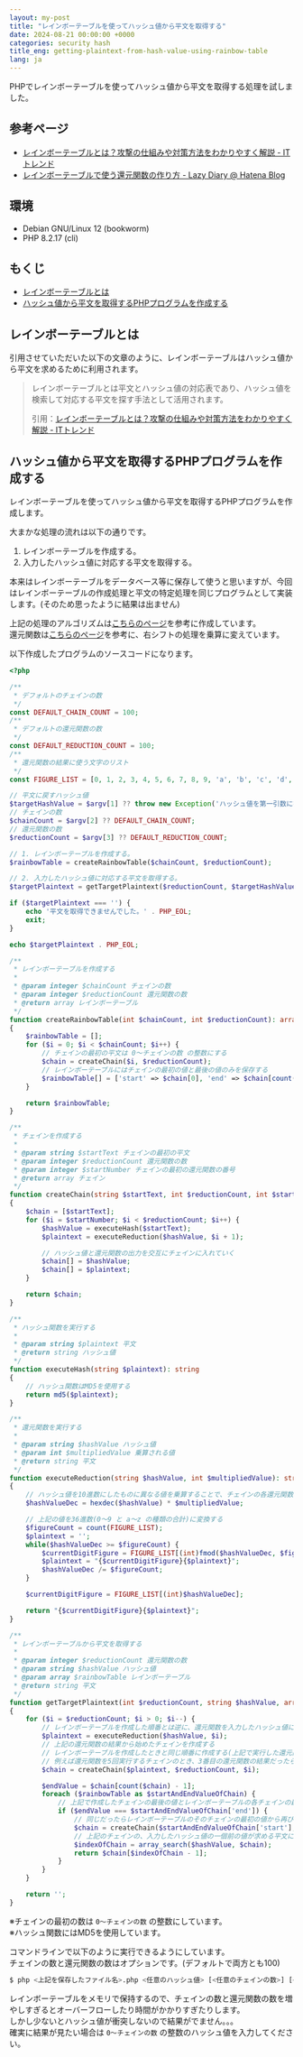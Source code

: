 ```yaml
---
layout: my-post
title: "レインボーテーブルを使ってハッシュ値から平文を取得する"
date: 2024-08-21 00:00:00 +0000
categories: security hash
title_eng: getting-plaintext-from-hash-value-using-rainbow-table
lang: ja
---
```


PHPでレインボーテーブルを使ってハッシュ値から平文を取得する処理を試しました。

## 参考ページ
- [レインボーテーブルとは？攻撃の仕組みや対策方法をわかりやすく解説 - ITトレンド](https://it-trend.jp/encryption/article/64-0067)
- [レインボーテーブルで使う還元関数の作り方 - Lazy Diary @ Hatena Blog](https://satob.hatenablog.com/entry/20120219/p1)

## 環境
- Debian GNU/Linux 12 (bookworm)
- PHP 8.2.17 (cli)

## もくじ
- [レインボーテーブルとは](#レインボーテーブルとは)
- [ハッシュ値から平文を取得するPHPプログラムを作成する](#ハッシュ値から平文を取得するphpプログラムを作成する)

## レインボーテーブルとは
引用させていただいた以下の文章のように、レインボーテーブルはハッシュ値から平文を求めるために利用されます。

> レインボーテーブルとは平文とハッシュ値の対応表であり、ハッシュ値を検索して対応する平文を探す手法として活用されます。
> 
> 引用：[レインボーテーブルとは？攻撃の仕組みや対策方法をわかりやすく解説 - ITトレンド](https://it-trend.jp/encryption/article/64-0067)

## ハッシュ値から平文を取得するPHPプログラムを作成する
レインボーテーブルを使ってハッシュ値から平文を取得するPHPプログラムを作成します。

大まかな処理の流れは以下の通りです。
1. レインボーテーブルを作成する。
2. 入力したハッシュ値に対応する平文を取得する。

本来はレインボーテーブルをデータベース等に保存して使うと思いますが、今回はレインボーテーブルの作成処理と平文の特定処理を同じプログラムとして実装します。(そのため思ったように結果は出ません)

上記の処理のアルゴリズムは[こちらのページ](https://it-trend.jp/encryption/article/64-0067)を参考に作成しています。  
還元関数は[こちらのページ](https://satob.hatenablog.com/entry/20120219/p1)を参考に、右シフトの処理を乗算に変えています。

以下作成したプログラムのソースコードになります。

```php
<?php

/**
 * デフォルトのチェインの数
 */
const DEFAULT_CHAIN_COUNT = 100;
/**
 * デフォルトの還元関数の数
 */
const DEFAULT_REDUCTION_COUNT = 100;
/**
 * 還元関数の結果に使う文字のリスト
 */
const FIGURE_LIST = [0, 1, 2, 3, 4, 5, 6, 7, 8, 9, 'a', 'b', 'c', 'd', 'e', 'f', 'g', 'h', 'i', 'j', 'k', 'l', 'm', 'n', 'o', 'p', 'q', 'r', 's', 't', 'u', 'v', 'w', 'x', 'y', 'z'];

// 平文に戻すハッシュ値
$targetHashValue = $argv[1] ?? throw new Exception('ハッシュ値を第一引数に指定してください。');
// チェインの数
$chainCount = $argv[2] ?? DEFAULT_CHAIN_COUNT;
// 還元関数の数
$reductionCount = $argv[3] ?? DEFAULT_REDUCTION_COUNT;

// 1. レインボーテーブルを作成する。
$rainbowTable = createRainbowTable($chainCount, $reductionCount);

// 2. 入力したハッシュ値に対応する平文を取得する。
$targetPlaintext = getTargetPlaintext($reductionCount, $targetHashValue, $rainbowTable);

if ($targetPlaintext === '') {
    echo '平文を取得できませんでした。' . PHP_EOL;
    exit;
}

echo $targetPlaintext . PHP_EOL;

/**
 * レインボーテーブルを作成する
 *
 * @param integer $chainCount チェインの数
 * @param integer $reductionCount 還元関数の数
 * @return array レインボーテーブル
 */
function createRainbowTable(int $chainCount, int $reductionCount): array
{
    $rainbowTable = [];
    for ($i = 0; $i < $chainCount; $i++) {
        // チェインの最初の平文は 0～チェインの数 の整数にする
        $chain = createChain($i, $reductionCount);
        // レインボーテーブルにはチェインの最初の値と最後の値のみを保存する
        $rainbowTable[] = ['start' => $chain[0], 'end' => $chain[count($chain) - 1]];
    }

    return $rainbowTable;
}

/**
 * チェインを作成する
 *
 * @param string $startText チェインの最初の平文
 * @param integer $reductionCount 還元関数の数
 * @param integer $startNumber チェインの最初の還元関数の番号
 * @return array チェイン
 */
function createChain(string $startText, int $reductionCount, int $startNumber = 0): array
{
    $chain = [$startText];
    for ($i = $startNumber; $i < $reductionCount; $i++) {
        $hashValue = executeHash($startText);
        $plaintext = executeReduction($hashValue, $i + 1);

        // ハッシュ値と還元関数の出力を交互にチェインに入れていく
        $chain[] = $hashValue;
        $chain[] = $plaintext;
    }

    return $chain;
}

/**
 * ハッシュ関数を実行する
 *
 * @param string $plaintext 平文
 * @return string ハッシュ値
 */
function executeHash(string $plaintext): string
{
    // ハッシュ関数はMD5を使用する
    return md5($plaintext);
}

/**
 * 還元関数を実行する
 *
 * @param string $hashValue ハッシュ値
 * @param int $multipliedValue 乗算される値
 * @return string 平文
 */
function executeReduction(string $hashValue, int $multipliedValue): string
{
    // ハッシュ値を10進数にしたものに異なる値を乗算することで、チェインの各還元関数を異なるものにする
    $hashValueDec = hexdec($hashValue) * $multipliedValue;

    // 上記の値を36進数(0～9 と a～z の種類の合計)に変換する
    $figureCount = count(FIGURE_LIST);
    $plaintext = '';
    while($hashValueDec >= $figureCount) {
        $currentDigitFigure = FIGURE_LIST[(int)fmod($hashValueDec, $figureCount)];
        $plaintext = "{$currentDigitFigure}{$plaintext}";
        $hashValueDec /= $figureCount;
    }

    $currentDigitFigure = FIGURE_LIST[(int)$hashValueDec];

    return "{$currentDigitFigure}{$plaintext}";
}

/**
 * レインボーテーブルから平文を取得する
 *
 * @param integer $reductionCount 還元関数の数
 * @param string $hashValue ハッシュ値
 * @param array $rainbowTable レインボーテーブル
 * @return string 平文
 */
function getTargetPlaintext(int $reductionCount, string $hashValue, array $rainbowTable): string
{
    for ($i = $reductionCount; $i > 0; $i--) {
        // レインボーテーブルを作成した順番とは逆に、還元関数を入力したハッシュ値に実行していく
        $plaintext = executeReduction($hashValue, $i);
        // 上記の還元関数の結果から始めたチェインを作成する
        // レインボーテーブルを作成したときと同じ順番に作成する(上記で実行した還元関数の次の関数から最後の還元関数まで)
        // 例えば還元関数を5回実行するチェインのとき、3番目の還元関数の結果だったら4番目と5番目を実行するチェインを作成する
        $chain = createChain($plaintext, $reductionCount, $i);

        $endValue = $chain[count($chain) - 1];
        foreach ($rainbowTable as $startAndEndValueOfChain) {
            // 上記で作成したチェインの最後の値とレインボーテーブルの各チェインの最後の値を比較する
            if ($endValue === $startAndEndValueOfChain['end']) {
                // 同じだったらレインボーテーブルのそのチェインの最初の値から再びチェインを作成する
                $chain = createChain($startAndEndValueOfChain['start'], $reductionCount);
                // 上記のチェインの、入力したハッシュ値の一個前の値が求める平文になる
                $indexOfChain = array_search($hashValue, $chain);
                return $chain[$indexOfChain - 1];
            }
        }
    }

    return '';
}
```

※チェインの最初の数は `0～チェインの数` の整数にしています。  
※ハッシュ関数にはMD5を使用しています。

コマンドラインで以下のように実行できるようにしています。  
チェインの数と還元関数の数はオプションです。(デフォルトで両方とも100)

```bash
$ php <上記を保存したファイル名>.php <任意のハッシュ値> [<任意のチェインの数>] [<任意の還元関数の数>]
```

レインボーテーブルをメモリで保持するので、チェインの数と還元関数の数を増やしすぎるとオーバーフローしたり時間がかかりすぎたりします。  
しかし少ないとハッシュ値が衝突しないので結果がでません。。。  
確実に結果が見たい場合は `0～チェインの数` の整数のハッシュ値を入力してください。